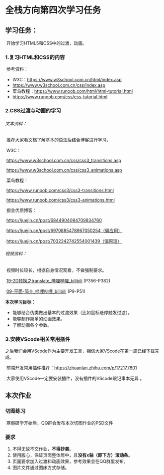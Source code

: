 # 全栈方向第四次学习任务 



## 学习任务：
​	开始学习HTML5和CSS中的过渡，动画。

### 	1.复习HTML和CSS的内容
​	参考资料：

* W3C：https://www.w3school.com.cn/html/index.asp
* https://www.w3school.com.cn/css/index.asp
* 菜鸟教程：https://www.runoob.com/html/html-tutorial.html
* https://www.runoob.com/css/css-tutorial.html



### 2.CSS过渡与动画的学习

###### 		文本资料：

​		推荐大家看文档了解基本的语法后结合博客进行学习，

​		W3C：

​		https://www.w3school.com.cn/css/css3_transitions.asp

​		https://www.w3school.com.cn/css/css3_animations.asp

​		菜鸟教程：

​		https://www.runoob.com/css3/css3-transitions.html

​		https://www.runoob.com/css3/css3-animations.html

​		掘金优质博客：

​		https://juejin.cn/post/6844904084709834760

​		https://juejin.cn/post/6970885478967050254（偏应用）

​		https://juejin.cn/post/7032242742554001439（偏原理）



###### 		视频资料：

​		视频时长较长，根据自身情况观看，不做强制要求。

​		[19-2D转换之translate_哔哩哔哩_bilibili](https://www.bilibili.com/video/BV14J4114768?p=356&vd_source=9ac790ecc9e174250ed5b838758f861e) (P356-P382)

​		[09-平面-简介_哔哩哔哩_bilibili](https://www.bilibili.com/video/BV1xq4y1q7jZ?p=9&vd_source=9ac790ecc9e174250ed5b838758f861e) (P9-P51)



**本次学习目标：**

 * 能够结合伪类做出基本的过渡效果（比如鼠标悬停触发过渡）。
 * 能够制作简单的动画效果。
 * 了解动画各个参数。



### 3.安装VScode相关常用插件

​	之后我们会用VScode作为主要开发工具，相信大家VScode在第一周已经下载完成。

​	前端开发常用插件推荐：https://zhuanlan.zhihu.com/p/172177801

​	大家使用VScode一定要安装插件，没有插件的VScode跟记事本无异 。



## 本次作业

### 切图练习

​	寒假研学开始后，QQ群会发布本次切图作业的PSD文件

### 要求

1. 不得无故不交作业，**不得抄袭**。
2. 使用版心，保证页面整体居中，且**没有x轴（即下方）滚动条**。
3. 页面要求加入过渡和动画效果，参考效果会在QQ群里发布。
4. 图片文件通过图床方式存储。